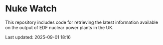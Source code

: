 # Nuke Watch

This repository includes code for retrieving the latest information available on the output of EDF nuclear power plants in the UK.

Last updated: 2025-09-01 18:16